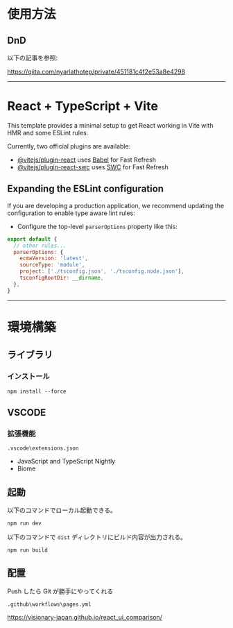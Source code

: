 # 使用方法

## DnD

以下の記事を参照:

https://qiita.com/nyarlathotep/private/451181c4f2e53a8e4298

---

# React + TypeScript + Vite

This template provides a minimal setup to get React working in Vite with HMR and some ESLint rules.

Currently, two official plugins are available:

- [@vitejs/plugin-react](https://github.com/vitejs/vite-plugin-react/blob/main/packages/plugin-react/README.md) uses [Babel](https://babeljs.io/) for Fast Refresh
- [@vitejs/plugin-react-swc](https://github.com/vitejs/vite-plugin-react-swc) uses [SWC](https://swc.rs/) for Fast Refresh

## Expanding the ESLint configuration

If you are developing a production application, we recommend updating the configuration to enable type aware lint rules:

- Configure the top-level `parserOptions` property like this:

```js
export default {
  // other rules...
  parserOptions: {
    ecmaVersion: 'latest',
    sourceType: 'module',
    project: ['./tsconfig.json', './tsconfig.node.json'],
    tsconfigRootDir: __dirname,
  },
}
```

---

# 環境構築

## ライブラリ

### インストール

```
npm install --force
```

## VSCODE

### 拡張機能

`.vscode\extensions.json`

- JavaScript and TypeScript Nightly
- Biome

## 起動

以下のコマンドでローカル起動できる。

```
npm run dev
```

以下のコマンドで `dist` ディレクトリにビルド内容が出力される。

```
npm run build
```

## 配置

Push したら Git が勝手にやってくれる

`.github\workflows\pages.yml`

https://visionary-japan.github.io/react_ui_comparison/
